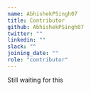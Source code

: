 ```yaml
---
name: AbhishekPSingh07
title: Contributor
github: AbhishekPSingh07
twitter: ""
linkedin: ""
slack: ""
joining_date: ""
role: "contributor"
---
```


Still waiting for this
